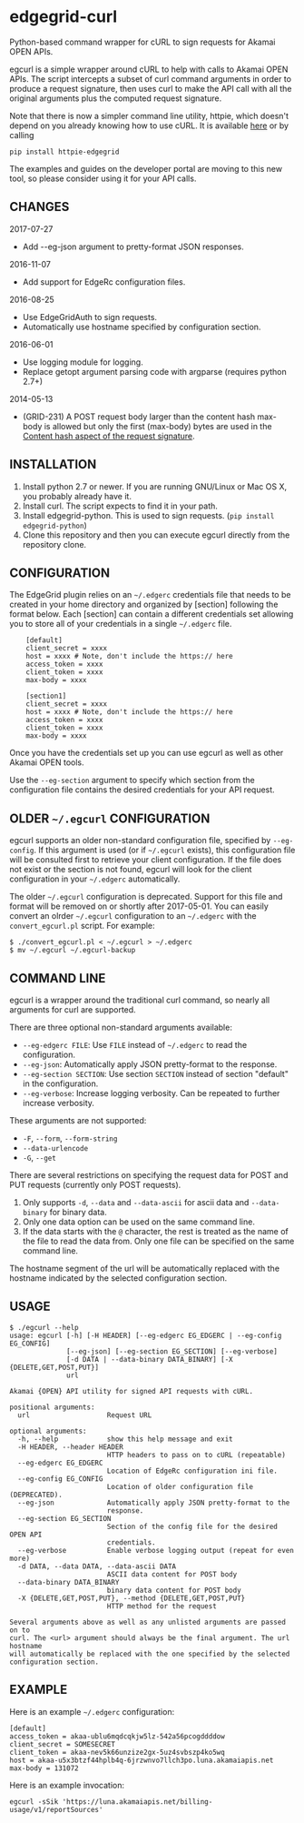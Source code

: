 # edgegrid-curl

Python-based command wrapper for cURL to sign requests for Akamai OPEN APIs.

egcurl is a simple wrapper around cURL to help with calls to Akamai OPEN APIs. The script intercepts a subset of curl command arguments in order to produce a request signature, then uses curl to make the API call with all the original arguments plus the computed request signature.

Note that there is now a simpler command line utility, httpie, which doesn't depend on you already knowing how to use cURL. It is available [here](https://github.com/akamai-open/httpie-edgegrid) or by calling

```
pip install httpie-edgegrid
```

The examples and guides on the developer portal are moving to this new tool, so please consider using it for your API calls.

## CHANGES
2017-07-27
* Add --eg-json argument to pretty-format JSON responses.

2016-11-07
* Add support for EdgeRc configuration files.

2016-08-25
* Use EdgeGridAuth to sign requests.
* Automatically use hostname specified by configuration section.

2016-06-01
* Use logging module for logging.
* Replace getopt argument parsing code with argparse (requires python 2.7+)

2014-05-13
* (GRID-231) A POST request body larger than the content hash max-body is allowed but only the first (max-body) bytes are used in the [Content hash aspect of the request signature](https://developer.akamai.com/stuff/Getting_Started_with_OPEN_APIs/Client_Auth.html).


## INSTALLATION

1. Install python 2.7 or newer. If you are running GNU/Linux or Mac OS X, you probably already have it.
2. Install curl. The script expects to find it in your path.
3. Install edgegrid-python. This is used to sign requests. (`pip install edgegrid-python`)
4. Clone this repository and then you can execute egcurl directly from the repository clone.


## CONFIGURATION

The EdgeGrid plugin relies on an `~/.edgerc` credentials file that needs to be created in your home directory and organized by [section] following the format below. Each [section] can contain a different credentials set allowing you to store all of your credentials in a single `~/.edgerc` file.

```
    [default]
    client_secret = xxxx
    host = xxxx # Note, don't include the https:// here
    access_token = xxxx
    client_token = xxxx
    max-body = xxxx

    [section1]
    client_secret = xxxx
    host = xxxx # Note, don't include the https:// here
    access_token = xxxx
    client_token = xxxx
    max-body = xxxx
```

Once you have the credentials set up you can use egcurl as well as other Akamai OPEN tools.

Use the `--eg-section` argument to specify which section from the configuration file contains the desired credentials for your API request.


## OLDER `~/.egcurl` CONFIGURATION

egcurl supports an older non-standard configuration file, specified by `--eg-config`. If this argument is used (or if `~/.egcurl` exists), this configuration file will be consulted first to retrieve your client configuration. If the file does not exist or the section is not found, egcurl will look for the client configuration in your `~/.edgerc` automatically.

The older `~/.egcurl` configuration is deprecated. Support for this file and format will be removed on or shortly after 2017-05-01. You can easily convert an olrder `~/.egcurl` configuration to an `~/.edgerc` with the `convert_egcurl.pl` script. For example:

```
$ ./convert_egcurl.pl < ~/.egcurl > ~/.edgerc
$ mv ~/.egcurl ~/.egcurl-backup
```


## COMMAND LINE

egcurl is a wrapper around the traditional curl command, so nearly all arguments for curl are supported.

There are three optional non-standard arguments available:

* `--eg-edgerc FILE`: Use `FILE` instead of `~/.edgerc` to read the configuration.
* `--eg-json`: Automatically apply JSON pretty-format to the response.
* `--eg-section SECTION`: Use section `SECTION` instead of section "default" in the configuration.
* `--eg-verbose`: Increase logging verbosity. Can be repeated to further increase verbosity.

These arguments are not supported:

* `-F`, `--form`, `--form-string`
* `--data-urlencode`
* `-G`, `--get`

There are several restrictions on specifying the request data for POST and PUT requests (currently only POST requests).

1. Only supports `-d`, `--data` and `--data-ascii` for ascii data and `--data-binary` for binary data.
2. Only one data option can be used on the same command line.
3. If the data starts with the `@` character, the rest is treated as the name of the file to read the data from. Only one file can be specified on the same command line.

The hostname segment of the url will be automatically replaced with the hostname indicated by the selected configuration section.

## USAGE

```
$ ./egcurl --help
usage: egcurl [-h] [-H HEADER] [--eg-edgerc EG_EDGERC | --eg-config EG_CONFIG]
              [--eg-json] [--eg-section EG_SECTION] [--eg-verbose]
              [-d DATA | --data-binary DATA_BINARY] [-X {DELETE,GET,POST,PUT}]
              url

Akamai {OPEN} API utility for signed API requests with cURL.

positional arguments:
  url                   Request URL

optional arguments:
  -h, --help            show this help message and exit
  -H HEADER, --header HEADER
                        HTTP headers to pass on to cURL (repeatable)
  --eg-edgerc EG_EDGERC
                        Location of EdgeRc configuration ini file.
  --eg-config EG_CONFIG
                        Location of older configuration file (DEPRECATED).
  --eg-json             Automatically apply JSON pretty-format to the
                        response.
  --eg-section EG_SECTION
                        Section of the config file for the desired OPEN API
                        credentials.
  --eg-verbose          Enable verbose logging output (repeat for even more)
  -d DATA, --data DATA, --data-ascii DATA
                        ASCII data content for POST body
  --data-binary DATA_BINARY
                        binary data content for POST body
  -X {DELETE,GET,POST,PUT}, --method {DELETE,GET,POST,PUT}
                        HTTP method for the request

Several arguments above as well as any unlisted arguments are passed on to
curl. The <url> argument should always be the final argument. The url hostname
will automatically be replaced with the one specified by the selected
configuration section.
```

## EXAMPLE

Here is an example `~/.edgerc` configuration:

```
[default]
access_token = akaa-ublu6mqdcqkjw5lz-542a56pcogddddow
client_secret = SOMESECRET
client_token = akaa-nev5k66unzize2gx-5uz4svbszp4ko5wq
host = akaa-u5x3btzf44hplb4q-6jrzwnvo7llch3po.luna.akamaiapis.net
max-body = 131072
```

Here is an example invocation:

```
egcurl -sSik 'https://luna.akamaiapis.net/billing-usage/v1/reportSources'
```
